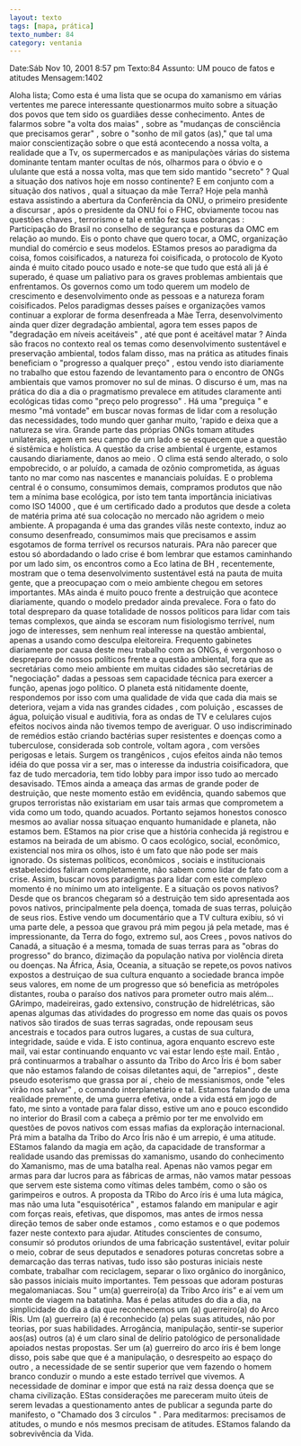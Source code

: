 ```yaml
---
layout: texto
tags: [mapa, prática]
texto_number: 84
category: ventania
---
```

Date:Sáb Nov 10, 2001 8:57 pm
Texto:84
Assunto: UM pouco de fatos e atitudes
Mensagem:1402

Aloha lista; 
Como esta é uma lista que se ocupa do xamanismo em várias vertentes me parece interessante questionarmos muito sobre a situação dos povos que tem sido os guardiães desse conhecimento. 
Antes de falarmos sobre "a volta dos maias" , sobre as "mudanças de consciência que precisamos gerar" , sobre o "sonho de mil gatos (as)," que tal uma maior conscientização sobre o que está acontecendo a nossa volta, a realidade que a Tv, os supermercados e as manipulaçòes várias do sistema dominante tentam manter ocultas de nós, olharmos para o óbvio e o ululante que está a nossa volta, mas que tem sido mantido "secreto" ? 
Qual a situação dos nativos hoje em nosso continente? 
E em conjunto com a situação dos nativos , qual a situaçao da mãe Terra? 
Hoje pela manhã estava assistindo a abertura da Conferência da ONU, o primeiro presidente a discursar , após o presidente da ONU foi o FHC, obviamente tocou nas questões chaves , terrorismo e tal e então fez suas cobranças : Participação do Brasil no conselho de segurança e posturas da OMC em relação ao mundo. 
Eis o ponto chave que quero tocar, a OMC, organização mundial do comércio e seus modelos. 
EStamos presos ao paradigma da coisa, fomos coisificados, a natureza foi coisificada, o protocolo de Kyoto ainda é muito citado pouco usado e note-se que tudo que está ali já é superado, é quase um paliativo para os graves problemas ambientais que enfrentamos. 
Os governos como um todo querem um modelo de crescimento e desenvolvimento onde as pessoas e a natureza foram coisificados. 
Pelos paradigmas desses países e organizações vamos continuar a explorar de forma desenfreada a Màe Terra, desenvolvimento ainda quer dizer degradação ambiental, agora tem esses papos de "degradação em níveis aceitáveis" , até que pont é aceitável matar ? 
Ainda são fracos no contexto real os temas como desenvolvimento sustentável e preservação ambiental, todos falam disso, mas na prática as atitudes finais beneficiam o "progresso a qualquer preço" , estou vendo isto diariamente no trabalho que estou fazendo de levantamento para o encontro de ONGs ambientais que vamos promover no sul de minas. 
O discurso é um, mas na prática do dia a dia o pragmatismo prevalece em atitudes claramente anti ecológicas tidas como "preço pelo progresso" . 
Há uma "preguiça " e mesmo "má vontade" em buscar novas formas de lidar com a resolução das necessidades, todo mundo quer ganhar muito, 'rapido e deixa que a natureza se vira. 
Grande parte das próprias ONGs tomam atitudes unilaterais, agem em seu campo de um lado e se esquecem que a questão é sistêmica e holística. 
A questão da crise ambiental é urgente, estamos causando diariamente, danos ao meio . 
O clima está sendo alterado, o solo empobrecido, o ar poluído, a camada de ozônio comprometida, as águas tanto no mar como nas nascentes e mananciais poluídas. 
E o problema central é o consumo, consumimos demais, compramos produtos que não tem a mínima base ecológica, por isto tem tanta importância iniciativas como ISO 14000 , que é um certificado dado a produtos que desde a coleta de matéria prima até sua colocação no mercado não agridem o meio ambiente. 
A propaganda é uma das grandes vilãs neste contexto, induz ao consumo desenfreado, consumimos mais que precisamos e assim esgotamos de forma terrível os recursos naturais. 
PAra não parecer que estou só abordadando o lado crise é bom lembrar que estamos caminhando por um lado sim, os encontros como a Eco latina de BH , recentemente, mostram que o tema desenvolvimento sustentável está na pauta de muita gente, que a preocupaçao com o meio ambiente chegou em setores importantes. 
MAs ainda é muito pouco frente a destruição que acontece diariamente, quando o modelo predador ainda prevalece. 
Fora o fato do total despreparo da quase totalidade de nossos políticos para lidar com tais temas complexos, que ainda se escoram num fisiologismo terrível, num jogo de interesses, sem nenhum real interesse na questão ambiental, apenas a usando como desculpa eleitoreira. 
Frequento gabinetes diariamente por causa deste meu trabalho com as ONGs, é vergonhoso o despreparo de nossos políticos frente a questão ambiental, fora que as secretárias como meio ambiente em muitas cidades são secretárias de "negociação" dadas a pessoas sem capacidade técnica para exercer a função, apenas jogo político. 
O planeta está nitidamente doente, respondemos por isso com uma qualidade de vida que cada dia mais se deteriora, vejam a vida nas grandes cidades , com poluição , escasses de água, poluição visual e auditivia, fora as ondas de TV e celulares cujos efeitos nocivos ainda não tivemos tempo de averiguar. 
O uso indiscriminado de remédios estão criando bactérias super resistentes e doenças como a tuberculose, considerada sob controle, voltam agora , com versões perigosas e letais. 
Surgem os trangênicos , cujos efeitos ainda não temos idéia do que possa vir a ser, mas o interesse da industria coisificadora, que faz de tudo mercadoria, tem tido lobby para impor isso tudo ao mercado desavisado. 
TEmos ainda a ameaça das armas de grande poder de destruição, que neste momento estão em evidência, quando sabemos que grupos terroristas não existariam em usar tais armas que comprometem a vida como um todo, quando acuados. 
Portanto sejamos honestos conosco mesmos ao avaliar nossa situaçao enquanto humanidade e planeta, não estamos bem. 
EStamos na pior crise que a história conhecida já registrou e estamos na beirada de um abismo. 
O caos ecológico, social, econômico, existencial nos mira os olhos, isto é um fato que não pode ser mais ignorado. 
Os sistemas políticos, econômicos , sociais e institucionais estabelecidos faliram completamente, não sabem como lidar de fato com a crise. 
Assim, buscar novos paradigmas para lidar com este complexo momento é no mínimo um ato inteligente. 
E a situação os povos nativos? 
Desde que os brancos chegaram só a destruição tem sido apresentada aos povos nativos, principalmente pela doença, tomada de suas terras, poluição de seus rios. 
Estive vendo um documentário que a TV cultura exibiu, só vi uma parte dele, a pessoa que gravou prá mim pegou já pela metade, mas é impressionante, da Terra do fogo, extremo sul, aos Crees , povos nativos do Canadá, a situação é a mesma, tomada de suas terras para as "obras do progresso" do branco, dizimação da população nativa por violência direta ou doenças. 
Na África, Ásia, Oceania, a situação se repete,os povos nativos expostos a destruiçao de sua cultura enquanto a sociedade branca impõe seus valores, em nome de um progresso que só beneficia as metrópoles distantes, rouba o paraíso dos nativos para prometer outro mais além... 
GArimpo, madeireiras, gado extensivo, construção de hidrelétricas, são apenas algumas das atividades do progresso em nome das quais os povos nativos são tirados de suas terras sagradas, onde repousam seus ancestrais e tocados para outros lugares, a custas de sua cultura, integridade, saúde e vida. 
E isto continua, agora enquanto escrevo este mail, vai estar continuando enquanto vc vai estar lendo este mail. 
Então , prá continuarmos a trabalhar o assunto da Tribo do Arco Ïris é bom saber que não estamos falando de coisas diletantes aqui, de "arrepios" , deste pseudo esoterismo que grassa por aí , cheio de messianismos, onde "eles virão nos salvar" , o comando interplanetário e tal. 
Estamos falando de uma realidade premente, de uma guerra efetiva, onde a vida está em jogo de fato, me sinto a vontade para falar disso, estive um ano e pouco escondido no interior do Brasil com a cabeça a prêmio por ter me envolvido em questões de povos nativos com essas mafias da exploração internacional. Prá mim a batalha da Tribo do Arco Íris não é um arrepio, é uma atitude. 
EStamos falando da magia em ação, da capacidade de transformar a realidade usando das premissas do xamanismo, usando do conhecimento do Xamanismo, mas de uma batalha real. 
Apenas não vamos pegar em armas para dar lucros para as fábricas de armas, não vamos matar pessoas que servem este sistema como vítimas deles também, como o são os garimpeiros e outros. 
A proposta da TRibo do Arco íris é uma luta mágica, mas não uma luta "esquisotérica" , estamos falando em manipular e agir com forças reais, efetivas, que dispomos, mas antes de irmos nessa direção temos de saber onde estamos , como estamos e o que podemos fazer neste contexto para ajudar. 
Atitudes conscientes de consumo, consumir só produtos oriundos de uma fabricação sustentável, evitar poluir o meio, cobrar de seus deputados e senadores poturas concretas sobre a demarcação das terras nativas, tudo isso são posturas iniciais neste combate, trabalhar com reciclagem, separar o lixo orgânico do inorgânico, são passos iniciais muito importantes. 
Tem pessoas que adoram posturas megalomaniacas. 
Sou " um(a) guerreiro(a) da Tribo Arco íris" e aí vem um monte de viagem na batatinha. 
Mas é pelas atitudes do dia a dia, na simplicidade do dia a dia que reconhecemos um (a) guerreiro(a) do Arco ÍRis. 
Um (a) guerreiro (a) é reconhecido (a) pelas suas atitudes, não por teorias, por suas habilidades. 
Arrogância, manipulação, sentir-se superior aos(as) outros (a) é um claro sinal de delírio patológico de personalidade apoiados nestas propostas. 
Ser um (a) guerreiro do arco íris é bem longe disso, pois sabe que que é a manipulação, o desrespeito ao espaço do outro , a necessidade de se sentir superior que vem fazendo o homem branco conduzir o mundo a este estado terrível que vivemos. 
A necessidade de dominar e impor que está na raiz dessa doença que se chama civilização. 
EStas considerações me pareceram muito úteis de serem levadas a questionamento antes de publicar a segunda parte do manifesto, o "Chamado dos 3 círculos " . 
Para meditarmos: precisamos de atitudes, o mundo e nós mesmos precisam de atitudes. 
EStamos falando da sobrevivência da Vida.